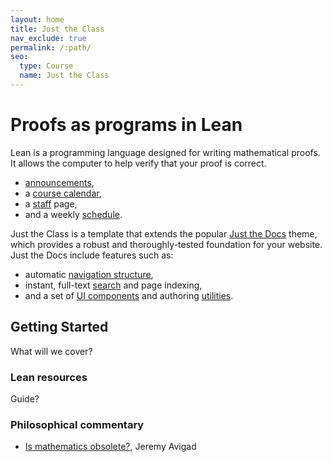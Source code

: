 ```yaml
---
layout: home
title: Just the Class
nav_exclude: true
permalink: /:path/
seo:
  type: Course
  name: Just the Class
---
```


# Proofs as programs in Lean

Lean is a programming language designed for writing mathematical proofs.
It allows the computer to help verify that your proof is correct.

- [announcements](announcements.md),
- a [course calendar](calendar.md),
- a [staff](staff.md) page,
- and a weekly [schedule](schedule.md).

Just the Class is a template that extends the popular [Just the Docs](https://github.com/just-the-docs/just-the-docs) theme, which provides a robust and thoroughly-tested foundation for your website. Just the Docs include features such as:

- automatic [navigation structure](https://just-the-docs.github.io/just-the-docs/docs/navigation-structure/),
- instant, full-text [search](https://just-the-docs.github.io/just-the-docs/docs/search/) and page indexing,
- and a set of [UI components](https://just-the-docs.github.io/just-the-docs/docs/ui-components) and authoring [utilities](https://just-the-docs.github.io/just-the-docs/docs/utilities).

## Getting Started

What will we cover?

### Lean resources

Guide?

### Philosophical commentary

- [Is mathematics obsolete?](https://www.andrew.cmu.edu/user/avigad/Talks/obsolete.pdf), Jeremy Avigad
